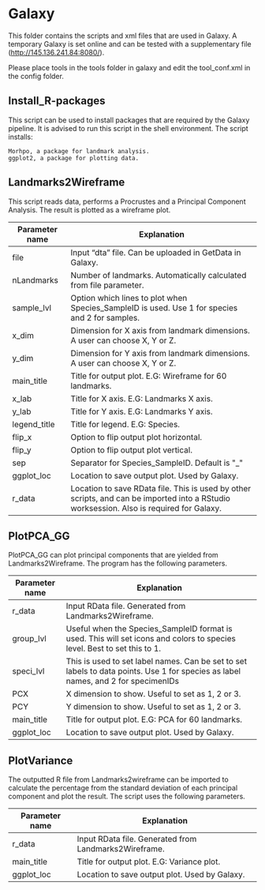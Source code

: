# Galaxy
This folder contains the scripts and xml files that are used in Galaxy. A temporary Galaxy is set online and can be tested with a supplementary file (http://145.136.241.84:8080/). 

Please place tools in the tools folder in galaxy and edit the tool_conf.xml in the config folder.

## Install_R-packages
This script can be used to install packages that are required by the Galaxy pipeline. It is advised to run this script in the shell environment. The script installs:
```
Morhpo, a package for landmark analysis.
ggplot2, a package for plotting data.
```
## Landmarks2Wireframe
This script reads data, performs a Procrustes and a Principal Component Analysis. The result is plotted as a wireframe plot.

|Parameter name	|Explanation|
|---------------|-----------|
|file	|Input “dta” file. Can be uploaded in GetData in Galaxy.|
|nLandmarks	|Number of landmarks. Automatically calculated from file parameter.|
|sample_lvl	|Option which lines to plot when Species_SampleID is used. Use 1 for species and 2 for samples.|
|x_dim|	Dimension for X axis from landmark dimensions. A user can choose X, Y or Z.|
|y_dim|	Dimension for Y axis from landmark dimensions. A user can choose X, Y or Z.|
|main_title|	Title for output plot. E.G: Wireframe for 60 landmarks.|
|x_lab	|Title for X axis. E.G: Landmarks X axis.|
|y_lab	|Title for Y axis. E.G: Landmarks Y axis.|
|legend_title|	Title for legend. E.G: Species.|
|flip\_x|	Option to flip output plot horizontal. |
|flip\_y|Option to flip output plot vertical.|
|sep	|Separator for Species\_SampleID. Default is "\_"  |
|ggplot_loc|	Location to save output plot. Used by Galaxy.|
|r\_data|	Location to save RData file. This is used by other scripts, and can be imported into a RStudio worksession. Also is required for Galaxy.|

## PlotPCA_GG
PlotPCA_GG can plot principal components that are yielded from Landmarks2Wireframe. The program has the following parameters.
  
|Parameter name	|Explanation|
|---------------|-----------|
|r\_data|	Input RData file. Generated from Landmarks2Wireframe.|
|group_lvl|	Useful when the Species_SampleID format is used. This will set icons and colors to species level. Best to set this to 1.|
|speci_lvl|	This is used to set label names. Can be set to set labels to data points. Use 1 for species as label names, and 2 for specimenIDs|
|PCX| 	X dimension to show. Useful to set as 1, 2 or 3.|
|PCY|	Y dimension to show. Useful to set as 1, 2 or 3.|
|main_title|Title for output plot. E.G: PCA for 60 landmarks.|
|ggplot_loc|Location to save output plot. Used by Galaxy.|

## PlotVariance
The outputted R file from Landmarks2wireframe can be imported to calculate the percentage from the standard deviation of each principal component and plot the result. The script uses the following parameters.

|Parameter name	|Explanation|
|---------------|-----------|
|r_data|	Input RData file. Generated from Landmarks2Wireframe.|
|main_title|	Title for output plot. E.G: Variance plot.|
|ggplot_loc	|Location to save output plot. Used by Galaxy.|

